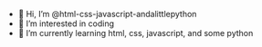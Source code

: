 - 👋 Hi, I’m @html-css-javascript-andalittlepython
- 👀 I’m interested in coding
- 🌱 I’m currently learning html, css, javascript, and some python
